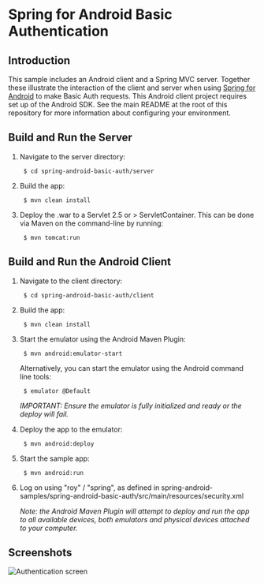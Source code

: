 # Spring for Android Basic Authentication

## Introduction

This sample includes an Android client and a Spring MVC server. Together these illustrate the interaction of the client and server when using [Spring for Android](http://www.springsource.org/spring-android) to make Basic Auth requests. This Android client project requires set up of the Android SDK. See the main README at the root of this repository for more information about configuring your environment.

## Build and Run the Server

1. Navigate to the server directory:

		$ cd spring-android-basic-auth/server

2. Build the app:

		$ mvn clean install

3. Deploy the .war to a Servlet 2.5 or > ServletContainer. This can be done via Maven on the command-line by running:

		$ mvn tomcat:run


## Build and Run the Android Client

1. Navigate to the client directory:

		$ cd spring-android-basic-auth/client

2. Build the app:

		$ mvn clean install

3. Start the emulator using the Android Maven Plugin:

		$ mvn android:emulator-start

	Alternatively, you can start the emulator using the Android command line tools:

		$ emulator @Default

	_IMPORTANT: Ensure the emulator is fully initialized and ready or the deploy will fail._

4. Deploy the app to the emulator:

		$ mvn android:deploy

5. Start the sample app:

		$ mvn android:run

6. Log on using "roy" / "spring", as defined in spring-android-samples/spring-android-basic-auth/src/main/resources/security.xml

	_Note: the Android Maven Plugin will attempt to deploy and run the app to all available devices, both emulators and physical devices attached to your computer._

## Screenshots

![Authentication screen](spring-android-samples/raw/master/spring-android-basic-auth/screenshot01.png)
